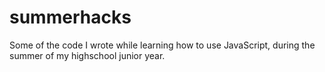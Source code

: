 # summerhacks

Some of the code I wrote while learning how to use JavaScript, during the summer of my highschool junior year.
